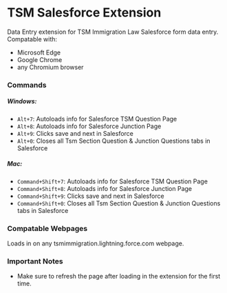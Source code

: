 # TSM Salesforce Extension
Data Entry extension for TSM Immigration Law Salesforce form data entry.
Compatable with:
- Microsoft Edge
- Google Chrome
- any Chromium browser
### Commands
##### Windows:
- `Alt+7`: Autoloads info for Salesforce TSM Question Page
- `Alt+8`: Autoloads info for Salesforce Junction Page
- `Alt+9`: Clicks save and next in Salesforce
- `Alt+0`: Closes all Tsm Section Question & Junction Questions tabs in Salesforce
##### Mac:
- `Command+Shift+7`: Autoloads info for Salesforce TSM Question Page
- `Command+Shift+8`: Autoloads info for Salesforce Junction Page
- `Command+Shift+9`: Clicks save and next in Salesforce
- `Command+Shift+0`: Closes all Tsm Section Question & Junction Questions tabs in Salesforce
### Compatable Webpages
Loads in on any tsmimmigration.lightning.force.com webpage.
### Important Notes
- Make sure to refresh the page after loading in the extension for the first time.

